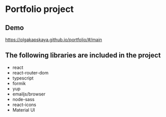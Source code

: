 
# Portfolio project




## Demo


https://olgakapskaya.github.io/portfolio/#/main
## The following libraries are included in the project

- react
- react-router-dom
- typescript
- formik
- yup
- emailjs/browser
- node-sass
- react-icons
- Material UI

 

